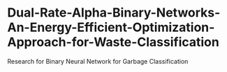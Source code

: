 # Dual-Rate-Alpha-Binary-Networks-An-Energy-Efficient-Optimization-Approach-for-Waste-Classification
Research for Binary Neural Network for Garbage Classification